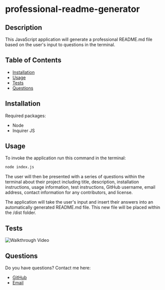 # professional-readme-generator

## Description

This JavaScript application will generate a professional README.md file based on the user's input to questions in the terminal.

## Table of Contents

* [Installation](#Installation)
* [Usage](#Usage)
* [Tests](#Tests)
* [Questions](#Questions)

## Installation

Required packages:
  * Node
  * Inquirer JS

## Usage

To invoke the application run this command in the terminal:

```bash
node index.js
```

The user will then be presented with a series of questions within the terminal about their project including title, description, installation instructions, usage information, test instructions, GitHub username, email address, contact information for any contributors, and license.

The application will take the user's input and insert their answers into an automatically generated README.md file. This new file will be placed within the /dist folder.

## Tests

![Walkthrough Video](./professional-readme-generator.gif)

## Questions

Do you have questions? Contact me here:

* [GitHub](https://github.com/laurenlgoss)
* [Email](laurenlgoss98@gmail.com)
